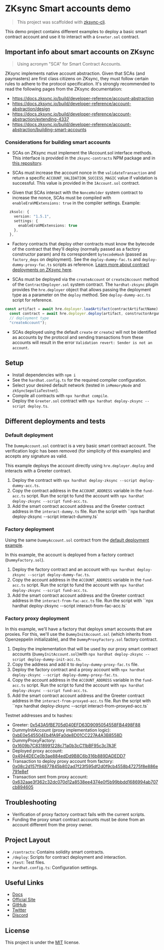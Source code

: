# ZKsync Smart accounts demo

> This project was scaffolded with [zksync-cli](https://github.com/matter-labs/zksync-cli).

This demo project contains different examples to deploy a basic smart contract account and use it to interact with a `Greeter.sol` contract.

## Important info about smart accounts on ZKsync

> Using acronym "SCA" for Smart Contract Accounts.

ZKsync implements native account abstraction. Given that SCAs (and paymasters) are first class citizens on ZKsync, they must follow certain rules to adhere to the protocol specification. It's strongly recommended to read the following pages from the ZKsync documentation:

- https://docs.zksync.io/build/developer-reference/account-abstraction
- https://docs.zksync.io/build/developer-reference/account-abstraction/design
- https://docs.zksync.io/build/developer-reference/account-abstraction/extending-4337
- https://docs.zksync.io/build/developer-reference/account-abstraction/building-smart-accounts

### Considerations for building smart accounts

- SCAs on ZKsync must implement the IAccount.sol interface methods. This interface is provided in the `zksync-contracts` NPM package and in [this repository](https://github.com/matter-labs/era-contracts).

- SCAs must increase the account nonce in the `validateTransaction` and return a specific `ACCOUNT_VALIDATION_SUCCESS_MAGIC` value if validation is successful. This value is provided in the `IAccount.sol` contract.

- Given that SCAs interact with the `NonceHolder` system contract to increase the nonce, SCAs must be compiled with `enableEraVMExtensions: true` in the compiler settings. Example:

```ts
  zksolc: {
    version: "1.5.1",
    settings: {
      enableEraVMExtensions: true
    },
  },
```

- Factory contracts that deploy other contracts must know the bytecode of the contract that they'll deploy (normally passed as a factory constructor param) and its correspondent `bytecodeHash` (passed as `factory_deps` on deployment). See the `deploy-dummy-fac.ts` and `deploy-dummy-proxy-fac.ts` scripts as reference. [Learn more about contract deployments on ZKsync here](https://docs.zksync.io/build/developer-reference/ethereum-differences/contract-deployment).

- SCAs must be deployed via the `createAccount` or `create2Account` method of the `ContractDeployer.sol` system contract. The `hardhat-zksync` plugin provides the `hre.deployer` object that allows passing the deployment type as a parameter on the `deploy` method. See `deploy-dummy-acc.ts` script for reference.

```ts
const artifact = await hre.deployer.loadArtifact(contractArtifactName);
  const contract = await hre.deployer.deploy(artifact, constructorArguments, 
  // deployment type
  "createAccount");

```

- SCAs deployed using the default `create` or `create2` will not be identified as accounts by the protocol and sending transactions from these accounts will result in the error `Validation revert: Sender is not an account`.

## Setup

- Install dependencies with `npm i`
- See the `hardhat.config.ts` for the required compiler configuration. 
- Select your desired default network (tested in `inMemoryNode` and `zkSyncSepoliaTestnet`).
- Compile all contracts with `npx hardhat compile`.
- Deploy the `Greeter.sol` contract with `npx hardhat deploy-zksync --script deploy.ts`.

## Different deployments and tests

### Default deployment

The `DummyAccount.sol` contract is a very basic smart contract account. The verification logic has been removed (for simplicity of this examples) and accepts any signature as valid.

This example deploys the account directly using `hre.deployer.deploy` and interacts with a Greeter contract.

1. Deploy the contract with `npx hardhat deploy-zksync --script deploy-dummy-acc.ts`.
2. Copy the contract address in the `ACCOUNT_ADDRESS` variable in the `fund-acc.ts` script. Run the  script to fund the account with `npx hardhat deploy-zksync --script fund-acc.ts`.
3. Add the smart contract account address and the Greeter contract address in the `interact-dummy.ts` file. Run the script with ``npx hardhat deploy-zksync --script interact-dummy.ts`

### Factory deployment

Using the same `DummyAccount.sol` contract from the [default deployment example](#default-deployment).

In this example, the account is deployed from a factory contract (`DummyFactory.sol`).

1. Deploy the factory contract and an account with `npx hardhat deploy-zksync --script deploy-dummy-fac.ts`.
2. Copy the account address in the `ACCOUNT_ADDRESS` variable in the `fund-acc.ts` script. Run the  script to fund the account with `npx hardhat deploy-zksync --script fund-acc.ts`.
3. Add the smart contract account address and the Greeter contract address in the `interact-from-fac-acc.ts` file. Run the script with ``npx hardhat deploy-zksync --script interact-from-fac-acc.ts`

### Factory proxy deployment

In this example, we'll have a factory that deploys smart accounts that are proxies. For this, we'll use the `DummyInitAccount.sol` (which inherits from Openzeppelin initializable), and the `DummyProxyFactory.sol` factory contract.

1. Deploy the implementation that will be used by our proxy smart contract accounts (`DummyInitAccount.sol`)with `npx hardhat deploy-zksync --script deploy-dummy-init-acc.ts`.
2. Copy the address and add it to `deploy-dummy-proxy-fac.ts` file. 
3. Deploy the factory contract and a proxy account with `npx hardhat deploy-zksync --script deploy-dummy-proxy-fac.ts`.
4. Copy the account address in the `ACCOUNT_ADDRESS` variable in the `fund-acc.ts` script. Run the  script to fund the account with `npx hardhat deploy-zksync --script fund-acc.ts`.
5. Add the smart contract account address and the Greeter contract address in the `interact-from-proxyed-acc.ts` file. Run the script with ``npx hardhat deploy-zksync --script interact-from-proxyed-acc.ts`

Testnet addresses and tx hashes:

- Greeter: [0x543A5fBE705d040EFD63D9095054558FB4498F88](https://sepolia.explorer.zksync.io/address/0x543A5fBE705d040EFD63D9095054558FB4498F88)
- DummyInitAccount (proxy implementation logic): [0xbE0e545504Eb4fA9Fa0de8D01CC227A4A3B8558D](https://sepolia.explorer.zksync.io/address/0xbE0e545504Eb4fA9Fa0de8D01CC227A4A3B8558D)
- DummyProxyFactory: [0x1609b7C8318991228c71a0b3cC11bBF95c3c7A3F](https://sepolia.explorer.zksync.io/address/0x1609b7C8318991228c71a0b3cC11bBF95c3c7A3F)
- Deployed proxy account: [0x4944DECe0b3ae884edDd9B8C6b316b889DADEDD7](https://sepolia.explorer.zksync.io/address/0x4944DECe0b3ae884edDd9B8C6b316b889DADEDD7)
-  Transaction to deploy proxy account from factory: [0x08c2d157f94877845b802ad7f23f595df2d0f9cb4558b47275f8e886e791e8ef](https://sepolia.explorer.zksync.io/tx/0x08c2d157f94877845b802ad7f23f595df2d0f9cb4558b47275f8e886e791e8ef)
- Transaction sent from proxy account: [0x632aae3f362c32dc070d12a8538ee4374e0f5b99bbdd1686994ab707cb894605](https://sepolia.explorer.zksync.io/tx/0x632aae3f362c32dc070d12a8538ee4374e0f5b99bbdd1686994ab707cb894605)


## Troubleshooting

- Verification of proxy factory contract fails with the current scripts. 
- Funding the proxy smart contract accounts must be done from an account different from the proxy owner.

## Project Layout

- `/contracts`: Contains solidity smart contracts.
- `/deploy`: Scripts for contract deployment and interaction.
- `/test`: Test files.
- `hardhat.config.ts`: Configuration settings.



## Useful Links

- [Docs](https://era.zksync.io/docs/dev/)
- [Official Site](https://zksync.io/)
- [GitHub](https://github.com/matter-labs)
- [Twitter](https://twitter.com/zksync)
- [Discord](https://join.zksync.dev/)

## License

This project is under the [MIT](./LICENSE) license.

